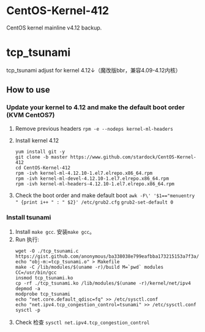 # CentOS-Kernel-412

CentOS kernel mainline v4.12 backup.


# tcp_tsunami
tcp_tsunami adjust for kernel 4.12↓（魔改版bbr，兼容4.09-4.12内核）

## How to use

### Update your kernel to 4.12 and make the default boot order (KVM CentOS7)
1. Remove previous headers
	`rpm -e --nodeps kernel-ml-headers`
  
2. Install kernel 4.12
	```
	yum install git -y
	git clone -b master https://www.github.com/stardock/CentOS-Kernel-412
	cd CentOS-Kernel-412
	rpm -ivh kernel-ml-4.12.10-1.el7.elrepo.x86_64.rpm
	rpm -ivh kernel-ml-devel-4.12.10-1.el7.elrepo.x86_64.rpm
	rpm -ivh kernel-ml-headers-4.12.10-1.el7.elrepo.x86_64.rpm
	```
3. Check the boot order and make default boot
	`awk -F\' '$1=="menuentry " {print i++ " : " $2}' /etc/grub2.cfg`
	`grub2-set-default 0`

### Install tsunami

1. Install `make gcc`. 安装`make gcc`。
2. Run 执行:
	```
	wget -O ./tcp_tsunami.c https://gist.github.com/anonymous/ba338038e799eafbba173215153a7f3a/raw/55ff1e45c97b46f12261e07ca07633a9922ad55d/tcp_tsunami.c
	echo "obj-m:=tcp_tsunami.o" > Makefile
	make -C /lib/modules/$(uname -r)/build M=`pwd` modules CC=/usr/bin/gcc
	insmod tcp_tsunami.ko
	cp -rf ./tcp_tsunami.ko /lib/modules/$(uname -r)/kernel/net/ipv4
	depmod -a
	modprobe tcp_tsunami
	echo "net.core.default_qdisc=fq" >> /etc/sysctl.conf
	echo "net.ipv4.tcp_congestion_control=tsunami" >> /etc/sysctl.conf
	sysctl -p
	```
4. Check 检查 `sysctl net.ipv4.tcp_congestion_control`

